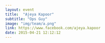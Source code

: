 ```yaml
---
layout: event
title:  "Ajeya Kapoor"
subtitle: "Ops Guy"
image: "img/team/a.png"
link: https://www.facebook.com/ajeya.kapoor
date: 2015-04-21 12:12:12
---
```


